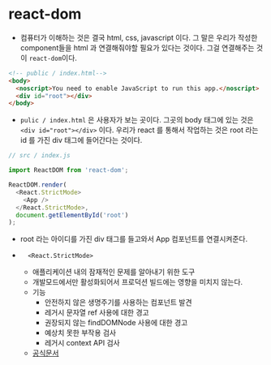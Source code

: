 # react-dom

- 컴퓨터가 이해하는 것은 결국 html, css, javascript 이다.
  그 말은 우리가 작성한 component들을 html 과 연결해줘야할 필요가 있다는 것이다.
  그걸 연결해주는 것이 `react-dom`이다.

```html
<!-- public / index.html-->
<body>
  <noscript>You need to enable JavaScript to run this app.</noscript>
  <div id="root"></div>
</body>
```

- `pulic / index.html` 은 사용자가 보는 곳이다.
  그곳의 body 태그에 있는 것은 `<div id="root"></div>` 이다.
  우리가 react 를 통해서 작업하는 것은 root 라는 id 를 가진 div 태그에 들어간다는 것이다.

```javascript
// src / index.js

import ReactDOM from 'react-dom';

ReactDOM.render(
  <React.StrictMode>
    <App />
  </React.StrictMode>,
  document.getElementById('root')
);
```

- root 라는 아이디를 가진 div 태그를 들고와서 App 컴포넌트를 연결시켜준다.

- `  <React.StrictMode>`
  - 애플리케이션 내의 잠재적인 문제를 알아내기 위한 도구
  - 개발모드에서만 활성화되어서 프로덕션 빌드에는 영향을 미치지 않는다.
  - 기능
    - 안전하지 않은 생명주기를 사용하는 컴포넌트 발견
    - 레거시 문자열 ref 사용에 대한 경고
    - 권장되지 않는 findDOMNode 사용에 대한 경고
    - 예상치 못한 부작용 검사
    - 레거시 context API 검사
  - [공식문서](https://ko.reactjs.org/docs/strict-mode.html)